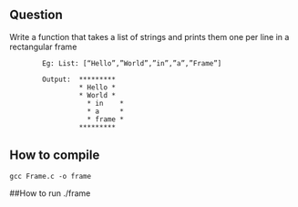 ## Question
Write a function that takes a list of strings and prints them one per line in a  rectangular frame

            Eg: List: [“Hello”,”World”,”in”,”a”,”Frame”]

            Output:  *********
                     * Hello *
                     * World *
	                   * in    *
	                   * a     *
	                   * frame *
                     *********
                    
## How to compile
    gcc Frame.c -o frame
    
##How to run
    ./frame

